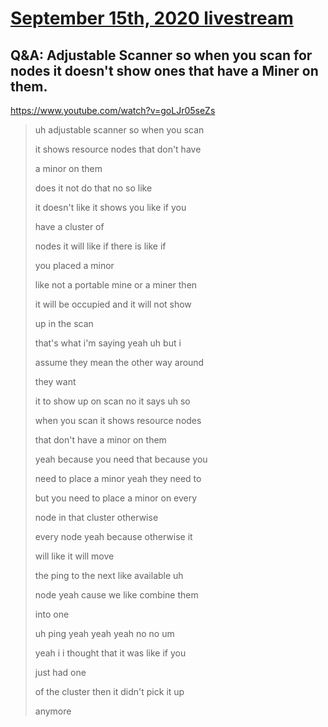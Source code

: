 # [September 15th, 2020 livestream](../2020-09-15.md)
## Q&A: Adjustable Scanner so when you scan for nodes it doesn't show ones that have a Miner on them.
https://www.youtube.com/watch?v=goLJr05seZs
> uh adjustable scanner so when you scan
> 
> it shows resource nodes that don't have
> 
> a minor on them
> 
> does it not do that no so like
> 
> it doesn't like it shows you like if you
> 
> have a cluster of
> 
> nodes it will like if there is like if
> 
> you placed a minor
> 
> like not a portable mine or a miner then
> 
> it will be occupied and it will not show
> 
> up in the scan
> 
> that's what i'm saying yeah uh but i
> 
> assume they mean the other way around
> 
> they want
> 
> it to show up on scan no it says uh so
> 
> when you scan it shows resource nodes
> 
> that don't have a minor on them
> 
> yeah because you need that because you
> 
> need to place a minor yeah they need to
> 
> but you need to place a minor on every
> 
> node in that cluster otherwise
> 
> every node yeah because otherwise it
> 
> will like it will move
> 
> the ping to the next like available uh
> 
> node yeah cause we like combine them
> 
> into one
> 
> uh ping yeah yeah yeah no no um
> 
> yeah i i thought that it was like if you
> 
> just had one
> 
> of the cluster then it didn't pick it up
> 
> anymore
> 
